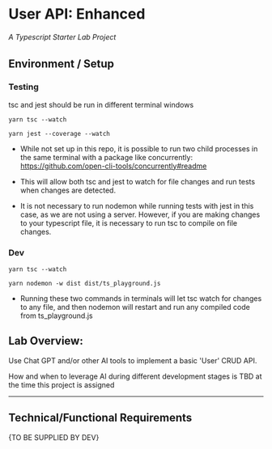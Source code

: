 # User API: Enhanced
###### A Typescript Starter Lab Project

## Environment / Setup
### Testing
tsc and jest should be run in different terminal windows
```T1
yarn tsc --watch
```
```T2
yarn jest --coverage --watch
```
* While not set up in this repo, it is possible to run two child processes in the same terminal with a package like concurrently: https://github.com/open-cli-tools/concurrently#readme

* This will allow both tsc and jest to watch for file changes and run tests when changes are detected.

* It is not necessary to run nodemon while running tests with jest in this case, as we are not using a server. However, if you are making changes to your typescript file, it is necessary to run tsc to compile on file changes.
### Dev
```T1
yarn tsc --watch
```
```T2
yarn nodemon -w dist dist/ts_playground.js
```
* Running these two commands in terminals will let tsc watch for changes to any file, and then nodemon will restart and run any compiled code from ts_playground.js

## Lab Overview:
Use Chat GPT and/or other AI tools to implement a basic 'User' CRUD API.

How and when to leverage AI during different development stages is TBD at the time this project is assigned

---

## Technical/Functional Requirements

{TO BE SUPPLIED BY DEV}
